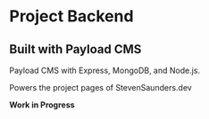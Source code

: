# Project Backend

## Built with Payload CMS

Payload CMS with Express, MongoDB, and Node.js.

Powers the project pages of StevenSaunders.dev

**Work in Progress**